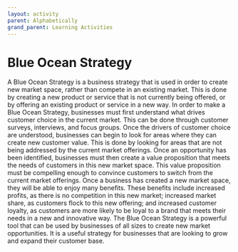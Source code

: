```yaml
---
layout: activity
parent: Alphabetically
grand_parent: Learning Activities
---
```

# Blue Ocean Strategy
A Blue Ocean Strategy is a business strategy that is used in order to create new market space, rather than compete in an existing market. This is done by creating a new product or service that is not currently being offered, or by offering an existing product or service in a new way. In order to make a Blue Ocean Strategy, businesses must first understand what drives customer choice in the current market. This can be done through customer surveys, interviews, and focus groups. Once the drivers of customer choice are understood, businesses can begin to look for areas where they can create new customer value. This is done by looking for areas that are not being addressed by the current market offerings. Once an opportunity has been identified, businesses must then create a value proposition that meets the needs of customers in this new market space. This value proposition must be compelling enough to convince customers to switch from the current market offerings. Once a business has created a new market space, they will be able to enjoy many benefits. These benefits include increased profits, as there is no competition in this new market; increased market share, as customers flock to this new offering; and increased customer loyalty, as customers are more likely to be loyal to a brand that meets their needs in a new and innovative way. The Blue Ocean Strategy is a powerful tool that can be used by businesses of all sizes to create new market opportunities. It is a useful strategy for businesses that are looking to grow and expand their customer base.